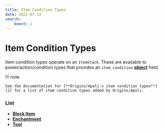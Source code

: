 ```yaml
---
title: Item Condition Types
date: 2022-07-13
search:
    boost: 1
---
```


#   Item Condition Types

Item condition types operate on an `ItemStack`. These are available to power/action/condition types that provides an `item_condition` [**object**][1] field.

!!! note

    See the documentation for [**Origins/Apoli's item condition types**][2] for a list of item condition types added by Origins/Apoli.


### List

* [**Block Item**](item_condition_types/block_item.md)
* [**Enchantment**](item_condition_types/enchantment.md)
* [**Tool**](item_condition_types/tool.md)



[1]: https://origins.readthedocs.io/en/latest/types/data_types/object
[2]: https://origins.readthedocs.io/en/latest/types/item_condition_types
